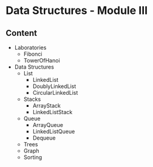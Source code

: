 # Data Structures - Module III

## Content

- Laboratories
  - Fibonci
  - TowerOfHanoi
- Data Structures
  - List
    - LinkedList
    - DoublyLinkedList
    - CircularLinkedList
  - Stacks
    - ArrayStack
    - LinkedListStack
  - Queue
    - ArrayQueue
    - LinkedListQueue
    - Dequeue
  - Trees
  - Graph
  - Sorting
 


  

